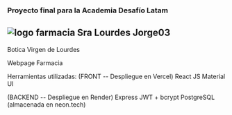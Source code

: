 ###  Proyecto final para la Academia Desafío Latam


## ![logo farmacia Sra Lourdes  Jorge03](https://github.com/user-attachments/assets/693e40d9-6b8a-4f99-810c-af2bf7d119d0)
Botica Virgen de Lourdes 

Webpage Farmacia

Herramientas utilizadas:
(FRONT -- Despliegue en Vercel) 
React JS
Material UI

(BACKEND -- Despliegue en Render)
Express
JWT + bcrypt
PostgreSQL (almacenada en neon.tech)

